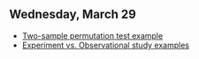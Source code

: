## Wednesday, March 29

* [Two-sample permutation test example](https://github.com/math445-LU/sp17_assets/blob/master/lec/03-eda2/03-EDA2.pdf)
* [Experiment vs. Observational study examples](https://github.com/math445-LU/sp17_assets/blob/master/lec/04-studies/04-studies.pdf)